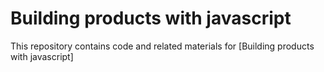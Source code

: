 # Building products with javascript

This repository contains code and related materials for [Building products with javascript]